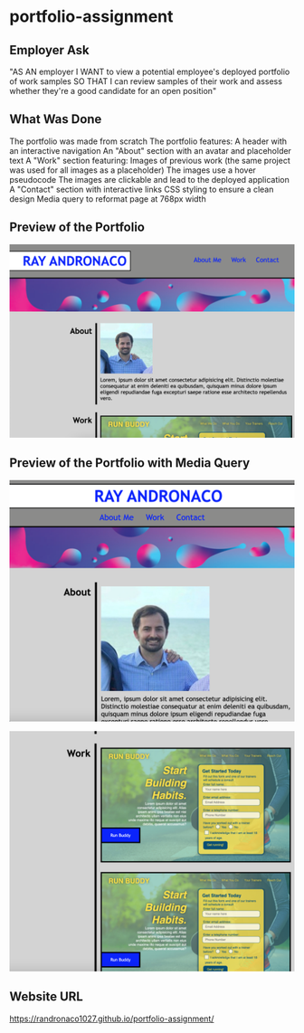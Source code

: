 # portfolio-assignment

## Employer Ask

"AS AN employer
I WANT to view a potential employee's deployed portfolio of work samples
SO THAT I can review samples of their work and assess whether they're a good candidate for an open position"

## What Was Done
The portfolio was made from scratch
The portfolio features:
    A header with an interactive navigation
    An "About" section with an avatar and placeholder text
    A "Work" section featuring:
        Images of previous work (the same project was used for all images as a placeholder)
        The images use a hover pseudocode
        The images are clickable and lead to the deployed application
    A "Contact" section with interactive links
    CSS styling to ensure a clean design
    Media query to reformat page at 768px width

## Preview of the Portfolio
![preview of portfolio](./assets/images/portfolio-preview.png)

## Preview of the Portfolio with Media Query
![preview of media query](./assets/images/media-query-1.png)

![second preview of media query](./assets/images/media-query-2.png)

## Website URL
https://randronaco1027.github.io/portfolio-assignment/ 